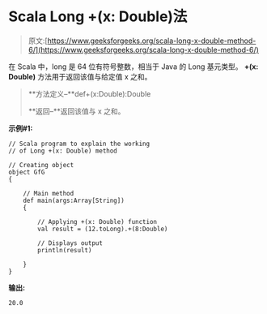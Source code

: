 # Scala Long +(x: Double)法

> 原文:[https://www.geeksforgeeks.org/scala-long-x-double-method-6/](https://www.geeksforgeeks.org/scala-long-x-double-method-6/)

在 Scala 中，long 是 64 位有符号整数，相当于 Java 的 Long 基元类型。 **+(x: Double)** 方法用于返回该值与给定值 x 之和。

> **方法定义–**def+(x:Double):Double
> 
> **返回–**返回该值与 x 之和。

**示例#1:**

```
// Scala program to explain the working 
// of Long +(x: Double) method

// Creating object
object GfG
{ 

    // Main method
    def main(args:Array[String])
    {

        // Applying +(x: Double) function
        val result = (12.toLong).+(8:Double)

        // Displays output
        println(result)

    }
} 
```

**输出:**

```
20.0

```